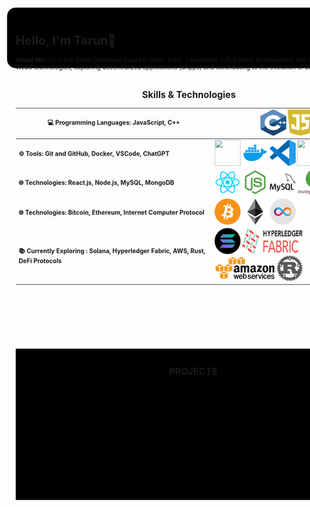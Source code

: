 <div align="center" style="padding:30px">

<div style="width: 1200px; height: 800px;"> 
    
<div align="left" style="padding: 20px; width: 100%; height: 100px; background-color: black; border-radius:20px">

# Hello, I'm Tarun👋
**About Me:** I'm a Full Stack Developer based in Delhi, India . I specialize in Full Stack Development and have a passion for Blockchain and Cyber-security. 
I aspire to build a career in Web3 technologies, exploring decentralized applications (dApps) and contributing to the evolution of blockchain ecosystems.

</div>
<div style="display: flex;">
    <div style="width: 900px; height: 700px; padding:20px">
        <div style="width: 100%; height: 600px; ">
        
## Skills & Technologies

| **💻 Programming Languages:**  JavaScript, C++ |   <img src="./c-logo.png" width="60" height="60" /> <img src="./Daco_3133777.png" width="60" height="60" /> |
|--|-------------|
|  **⚙️ Tools: Git and GitHub, Docker, VSCode, ChatGPT** |   <img src="./github.256x260.png" width="60" height="60" />  <img src="./4373190_docker_logo_logos_icon.png" width="60" height="60" />  <img src="./file-type-vscode.256x254.png" width="60" height="60" />   <img src="./63c52af590260dd34bd6a9ab.png" width="60" height="60" /> |
| **🌐 Technologies:  React.js, Node.js, MySQL, MongoDB** |  <img src="./1174949_js_react js_logo_react_react native_icon.png" width="60" height="60" />  <img src="./pngwing.com.png" width="60" height="60" />  <img src="./4691303_mysql_icon.png" width="60" height="60" /> <img src="./pngwing.com (1).png" width="60" height="60" />     |
| **🌐 Technologies:  Bitcoin, Ethereum, Internet Computer Protocol** |  <img src="./bitcoin_btc_logo_62c59b827e.webp" width="60" height="60" /> <img src="./ethereum_eth_logo_e69b1c2368.webp" width="60" height="60" />  <img src="./internet-computer-icp-logo-02DE976C1A-seeklogo.com.webp" width="60" height="60" />   |
|  **📚 Currently Exploring : Solana, Hyperledger Fabric, AWS, Rust, DeFi Protocols** |   <img src="./solana-sol-logo-12828AD23D-seeklogo.com.webp" width="60" height="60" />     <img src="./Daco_292995.png" width="140" height="60" />  <img src="./AWS-Logo-PNG.png" width="140" height="60" /> <img src="./NicePng_rust-logo-png_3084680.png" width="60" height="60" />   |
</div>
<div style="width: 100%; padding:10px ; height: 330px; border:20px ; background-color: black;">

## PROJECTS

</div>
</div>
<div style=" width: 400px; height: 700px;">
        <div align='left' style="margin:20px; width: 100%; height: 260px; background-color: black; padding:10px;border-radius:10px ">

## Experience

 <div> 
 
 **Teaching Assistant:** CodingClan
 <br> 
 (`Jan 2023- June 2023`) </div> </h5>
  <div> 

  **Blockchain Researcher:** VedicBlock Labs
  <br>
  (`Jan 2024- Feb 2024`) 
  </div>
  <div> 
  
  **Associate Blockchain Developer:** 
  Teblox Labs  <Br> (`Mar 2024-JUL 2024`)  </a> </div>
  
  </div>
   <div align='left' style="margin:20px; width: 100%; height: 160px; background-color: black; padding:10px;border-radius:10px ">

## Education 

 <div> 

 **BTECH : SOFTWARE ENGINEERING** <br> 
 <a>
   ( DELHI TECHNOLOGICAL UNIVERSITY )
 </a>
 <br>
 
 `AUG 2019- MAY 2024`
 </div>
  </div>
 <div align='left' style="margin:20px; width: 100%; height: 170px; background-color: black; padding:10px;border-radius:10px ">

## Contact Me

 <div> 📧 Email: <a> parashartarun392000@gmail.com </a>, </div> </h5>
  <div> 🔗 LinkedIn: <a> www.linkedin.com/in/tarunsharma392000 </a> </div>
  <div> 🐦 Twitter: <a> https://x.com/TarunParas28366 </a> </div>
  <div> 💬 Discord username: @parashartarun392000 </div>
  </div>
        <div align='left' style="margin:20px; width: 100%; height: 240px; background-color: black; padding:10px;border-radius:10px ">

## Subjects of Interest

 <div> 
 
 - ***Operating Systems*** </div>
  <div> 
 
 - ***Object Oriented Programming*** </div>
  <div> 
 
 - ***Computer Netwroks*** </div>
  <div> 
 
 - ***Blockchain*** </div>

 <div> 
 
 - ***Computer Organization and Architecture*** </div>

  </div>
    </div>
</div>
</div>
</div>

